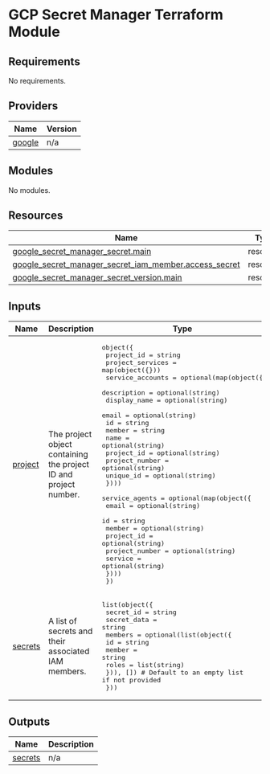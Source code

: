 # GCP Secret Manager Terraform Module

<!-- BEGIN_TF_DOCS -->
## Requirements

No requirements.

## Providers

| Name | Version |
|------|---------|
| <a name="provider_google"></a> [google](#provider\_google) | n/a |

## Modules

No modules.

## Resources

| Name | Type |
|------|------|
| [google_secret_manager_secret.main](https://registry.terraform.io/providers/hashicorp/google/latest/docs/resources/secret_manager_secret) | resource |
| [google_secret_manager_secret_iam_member.access_secret](https://registry.terraform.io/providers/hashicorp/google/latest/docs/resources/secret_manager_secret_iam_member) | resource |
| [google_secret_manager_secret_version.main](https://registry.terraform.io/providers/hashicorp/google/latest/docs/resources/secret_manager_secret_version) | resource |

## Inputs

| Name | Description | Type | Default | Required |
|------|-------------|------|---------|:--------:|
| <a name="input_project"></a> [project](#input\_project) | The project object containing the project ID and project number. | <pre>object({<br>    project_id       = string<br>    project_services = map(object({}))<br>    service_accounts = optional(map(object({<br>      description    = optional(string)<br>      display_name   = optional(string)<br>      email          = optional(string)<br>      id             = string<br>      member         = string<br>      name           = optional(string)<br>      project_id     = optional(string)<br>      project_number = optional(string)<br>      unique_id      = optional(string)<br>    })))<br>    service_agents = optional(map(object({<br>      email          = optional(string)<br>      id             = string<br>      member         = optional(string)<br>      project_id     = optional(string)<br>      project_number = optional(string)<br>      service        = optional(string)<br>    })))<br>  })</pre> | n/a | yes |
| <a name="input_secrets"></a> [secrets](#input\_secrets) | A list of secrets and their associated IAM members. | <pre>list(object({<br>    secret_id   = string<br>    secret_data = string<br>    members = optional(list(object({<br>      id     = string<br>      member = string<br>      roles  = list(string)<br>    })), []) # Default to an empty list if not provided<br>  }))</pre> | `[]` | no |

## Outputs

| Name | Description |
|------|-------------|
| <a name="output_secrets"></a> [secrets](#output\_secrets) | n/a |
<!-- END_TF_DOCS -->